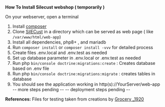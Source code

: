 **How To Install Silecust webshop ( temporarily )**

On your webserver, open a terminal 
1. Install [composer](https://getcomposer.org/)
2. Clone [SilECust](https://github.com/cooldude77/SilECust-WebShop) in a directory which can be served as web page ( like `/var/www/html/web-app`)
3. Install all dependencies, php8+ , and mariadb 
4. Run `composer install` or `composer install -vvv` for detailed process
5. Create files .env.local and .env.test as needed
6. Set up database parameter in .env.local or .env.test as needed
7. Run php `bin/console doctrine:migrations:create` : Creates database based on .env file
8. Run php `bin/console doctrine:migrations:migrate` : creates tables in database
9. You should see the application working in http\(s\)://YourServer/web-app
   -- more steps pending --
   -- deployment steps pending -- 


**References:**
Files for testing taken from creations by
<a href="https://unsplash.com/photos/apples-and-bananas-in-brown-cardboard-box-8RaUEd8zD-U?utm_content=creditShareLink&utm_medium=referral&utm_source=unsplash">Grocery _1920</a>
